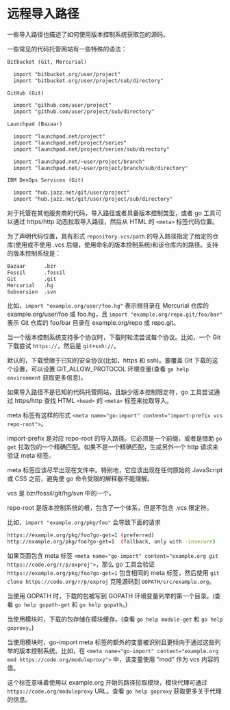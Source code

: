 # 远程导入路径

一些导入路径也描述了如何使用版本控制系统获取包的源码。

一些常见的代码托管网站有一些特殊的语法：

```txt
Bitbucket (Git, Mercurial)

  import "bitbucket.org/user/project"
  import "bitbucket.org/user/project/sub/directory"

GitHub (Git)

  import "github.com/user/project"
  import "github.com/user/project/sub/directory"

Launchpad (Bazaar)

  import "launchpad.net/project"
  import "launchpad.net/project/series"
  import "launchpad.net/project/series/sub/directory"

  import "launchpad.net/~user/project/branch"
  import "launchpad.net/~user/project/branch/sub/directory"

IBM DevOps Services (Git)

  import "hub.jazz.net/git/user/project"
  import "hub.jazz.net/git/user/project/sub/directory"
```

对于托管在其他服务商的代码，导入路径或者具备版本控制类型，或者 go 工具可以通过 https/http 动态拉取导入路径，然后从 HTML 的 `<meta>` 标签代码位置。

为了声明代码位置，具有形式 `repository.vcs/path` 的导入路径指定了给定的仓库(使用或不使用 .vcs 后缀，使用命名的版本控制系统)和该仓库内的路径。支持的版本控制系统是：

```txt
Bazaar      .bzr
Fossil      .fossil
Git         .git
Mercurial   .hg
Subversion  .svn
```

比如，`import "example.org/user/foo.hg"` 表示根目录在 Mercurial 仓库的 example.org/user/foo 或 foo.hg，且 `import "example.org/repo.git/foo/bar"` 表示 Git 仓库的 foo/bar 目录在 example.org/repo 或 repo.git。

当一个版本控制系统支持多个协议时，下载时轮流尝试每个协议。比如，一个 Git 下载尝试 `https://`，然后是 `git+ssh://`。

默认的，下载受限于已知的安全协议(比如，https 和 ssh)。要覆盖 Git 下载的这个设置，可以设置 GIT_ALLOW_PROTOCOL 环境变量(查看 `go help environment` 获取更多信息)。

如果导入路径不是已知的代码托管网站，且缺少版本控制限定符，go 工具尝试通过 https/http 查找 HTML  `<head>` 的 `<meta>` 标签来拉取导入。

meta 标签有这样的形式 `<meta name="go-import" content="import-prefix vcs repo-root">`。

import-prefix 是对应 repo-root 的导入路径。它必须是一个前缀，或者是借助 `go get` 拉取包的一个精确匹配。如果不是一个精确匹配，生成另外一个 http 请求来验证 meta 标签。

meta 标签应该尽早出现在文件中。特别地，它应该出现在任何原始的 JavaScript 或 CSS 之前，避免使 go 命令受限的解释器不能理解。

vcs 是 bzr/fossil/git/hg/svn 中的一个。

repo-root 是版本控制系统的根，包含了一个体系，但是不包含 .vcs 限定符。

比如，`import "example.org/pkg/foo"` 会导致下面的请求

```sh
https://example.org/pkg/foo?go-get=1 (preferred)
http://example.org/pkg/foo?go-get=1  (fallback, only with -insecure)
```

如果页面包含 meta 标签 `<meta name="go-import" content="example.org git https://code.org/r/p/exproj">`，那么 go 工具会验证 `https://example.org/pkg/foo?go-get=1` 包含相同的 meta 标签，然后使用 `git clone https://code.org/r/p/exproj` 克隆源码到 `GOPATH/src/example.org`。

当使用 GOPATH 时，下载的包被写到 GOPATH 环境变量列举的第一个目录。(查看 `go help gopath-get` 和 `go help gopath`。)

当使用模块时，下载的包存储在模块缓存。(查看 `go help module-get` 和 `go help goproxy`。)

当使用模块时，go-import meta 标签的额外的变量被识别且更倾向于通过这些列举的版本控制系统。比如，在 `<meta name="go-import" content="example.org mod https://code.org/moduleproxy">` 中，该变量使用 “mod” 作为 vcs 内容的值。

这个标签意味着使用以 example.org 开始的路径拉取模块，模块代理可通过 `https://code.org/moduleproxy` URL。查看 `go help goproxy` 获取更多关于代理的信息。
